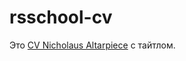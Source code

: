 # rsschool-cv
Это [CV Nicholaus Altarpiece](https://altnic.github.io/rsschool-cv/cv "CV Nicholaus Altarpiece") с тайтлом.